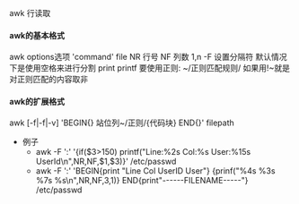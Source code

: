 awk 行读取
#### awk的基本格式 
awk options选项 'command' file
NR 行号
NF 列数
$1,$n
-F 设置分隔符 默认情况下是使用空格来进行分割
print
printf
要使用正则: ~/正则匹配规则/
如果用!~就是对正则匹配的内容取非 
#### awk的扩展格式
awk [-f|-f|-v] 'BEGIN{} 站位列~/正则/{代码块} END{}' filepath
- 例子
	- awk -F ':' '{if($3>150) printf("Line:%2s Col:%s User:%15s UserId\n",NR,NF,$1,$3)}' /etc/passwd
	- awk -F ':' 'BEGIN{print "Line Col  UserID User"} {prinf("%4s %3s %7s %s\n",NR,NF,$3,$1)} END{print"------FILENAME-----"} /etc/passwd